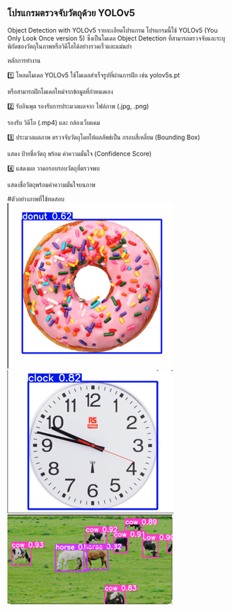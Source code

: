 ## โปรแกรมตรวจจับวัตถุด้วย YOLOv5
Object Detection with YOLOv5
รายละเอียดโปรแกรม
โปรแกรมนี้ใช้ YOLOv5 (You Only Look Once version 5) ซึ่งเป็นโมเดล Object Detection ที่สามารถตรวจจับและระบุพิกัดของวัตถุในภาพหรือวิดีโอได้อย่างรวดเร็วและแม่นยำ

หลักการทำงาน

1️⃣ โหลดโมเดล YOLOv5
ใช้โมเดลสำเร็จรูปที่ผ่านการฝึก เช่น yolov5s.pt

หรือสามารถฝึกโมเดลใหม่จากข้อมูลที่กำหนดเอง

2️⃣ รับอินพุต
รองรับการประมวลผลจาก ไฟล์ภาพ (.jpg, .png)

รองรับ วิดีโอ (.mp4) และ กล้องเว็บแคม

3️⃣ ประมวลผลภาพ
ตรวจจับวัตถุโดยให้ผลลัพธ์เป็น กรอบสี่เหลี่ยม (Bounding Box)

แสดง ป้ายชื่อวัตถุ พร้อม ค่าความมั่นใจ (Confidence Score)

4️⃣ แสดงผล
วาดกรอบรอบวัตถุที่ตรวจพบ

แสดงชื่อวัตถุพร้อมค่าความมั่นใจบนภาพ

#ตัวอย่างภาพที่ใช้ทดสอบ
![1](images/1.png)
![2](images/2.png)
![3](images/3.png)


